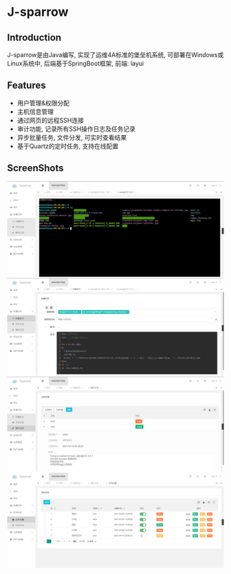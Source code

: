 # J-sparrow


## Introduction
J-sparrow是由Java编写, 实现了运维4A标准的堡垒机系统, 可部署在Windows或Linux系统中,
后端基于SpringBoot框架, 前端: layui

## Features
- 用户管理&权限分配
- 主机信息管理  
- 通过网页的远程SSH连接
- 审计功能, 记录所有SSH操作日志及任务记录
- 异步批量任务, 文件分发, 可实时查看结果
- 基于Quartz的定时任务, 支持在线配置


## ScreenShots
![image](screenshots/screenshot(1).png)
![image](screenshots/screenshot(2).png)
![image](screenshots/screenshot(3).png)
![image](screenshots/screenshot(4).png)




 


